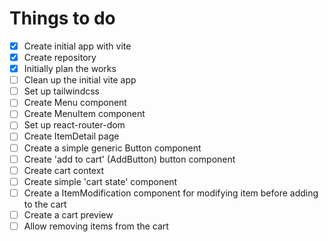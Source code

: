 # Things to do
- [x] Create initial app with vite
- [x] Create repository
- [x] Initially plan the works
- [ ] Clean up the initial vite app
- [ ] Set up tailwindcss
- [ ] Create Menu component
- [ ] Create MenuItem component
- [ ] Set up react-router-dom
- [ ] Create ItemDetail page
- [ ] Create a simple generic Button component
- [ ] Create 'add to cart' (AddButton) button component
- [ ] Create cart context
- [ ] Create simple 'cart state' component
- [ ] Create a ItemModification component for modifying item before
      adding to the cart
- [ ] Create a cart preview
- [ ] Allow removing items from the cart
